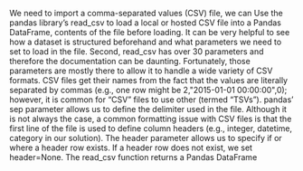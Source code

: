 We need to import a comma-separated values (CSV) file, we can Use the pandas library’s read_csv to load a local or hosted CSV file into a Pandas DataFrame, contents of the file before loading. It can be very helpful to see how a dataset is structured beforehand
and what parameters we need to set to load in the file. Second, read_csv has over 30 parameters and
therefore the documentation can be daunting. Fortunately, those parameters are mostly there to allow it
to handle a wide variety of CSV formats.
CSV files get their names from the fact that the values are literally separated by commas (e.g., one row
might be 2,"2015-01-01 00:00:00",0); however, it is common for “CSV” files to use other (termed
“TSVs”). pandas’ sep parameter allows us to define the delimiter used in the file. Although it is not
always the case, a common formatting issue with CSV files is that the first line of the file is used to
define column headers (e.g., integer, datetime, category in our solution). The header parameter
allows us to specify if or where a header row exists. If a header row does not exist, we set
header=None.
The read_csv function returns a Pandas DataFrame
